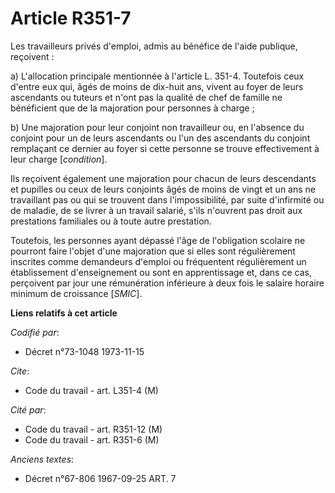 # Article R351-7

Les travailleurs privés d'emploi, admis au bénéfice de l'aide publique, reçoivent :

a) L'allocation principale mentionnée à l'article L. 351-4. Toutefois ceux d'entre eux qui, âgés de moins de dix-huit ans,
vivent au foyer de leurs ascendants ou tuteurs et n'ont pas la qualité de chef de famille ne bénéficient que de la majoration
pour personnes à charge ;

b) Une majoration pour leur conjoint non travailleur ou, en l'absence du conjoint pour un de leurs ascendants ou l'un des
ascendants du conjoint remplaçant ce dernier au foyer si cette personne se trouve effectivement à leur charge [*condition*].

Ils reçoivent également une majoration pour chacun de leurs descendants et pupilles ou ceux de leurs conjoints âgés de moins
de vingt et un ans ne travaillant pas ou qui se trouvent dans l'impossibilité, par suite d'infirmité ou de maladie, de se
livrer à un travail salarié, s'ils n'ouvrent pas droit aux prestations familiales ou à toute autre prestation.

Toutefois, les personnes ayant dépassé l'âge de l'obligation scolaire ne pourront faire l'objet d'une majoration que si elles
sont régulièrement inscrites comme demandeurs d'emploi ou fréquentent régulièrement un établissement d'enseignement ou sont
en apprentissage et, dans ce cas, perçoivent par jour une rémunération inférieure à deux fois le salaire horaire minimum de
croissance [*SMIC*].

**Liens relatifs à cet article**

_Codifié par_:

  - Décret n°73-1048 1973-11-15

_Cite_:

  - Code du travail - art. L351-4 (M)

_Cité par_:

  - Code du travail - art. R351-12 (M)
  - Code du travail - art. R351-6 (M)

_Anciens textes_:

  - Décret n°67-806 1967-09-25 ART. 7
